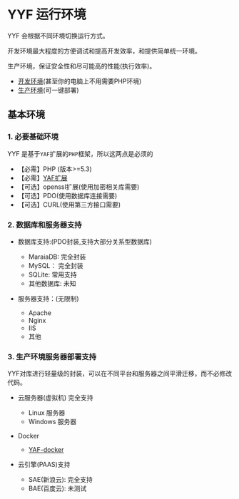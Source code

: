 YYF 运行环境
============

YYF 会根据不同环境切换运行方式。

开发环境最大程度的方便调试和提高开发效率，和提供简单统一环境。

生产环境，保证安全性和尽可能高的性能(执行效率)。

* [开发环境](develop.md)(甚至你的电脑上不用需要PHP环境)
* [生产环境](yyf-in-server.md)(可一键部署)


基本环境
------

### 1. 必要基础环境
YYF 是基于`YAF`扩展的`PHP`框架，所以这两点是必须的
* 【必需】PHP (版本>=5.3) 
* 【必需】[YAF扩展](http://pecl.php.net/package/yaf)
* 【可选】openssl扩展(使用加密相关库需要)
* 【可选】PDO(使用数据库连接需要)
* 【可选】CURL(使用第三方接口需要)


### 2. 数据库和服务器支持

- 数据库支持:(PDO封装,支持大部分关系型数据库)
    * MaraiaDB: 完全封装
    * MySQL：   完全封装
    * SQLite:   常用支持
    * 其他数据库:    未知

- 服务器支持：(无限制)
    * Apache
    * Nginx
    * IIS
    * 其他


### 3. 生产环境服务器部署支持
YYF对库进行轻量级的封装，可以在不同平台和服务器之间平滑迁移，而不必修改代码。

- 云服务器(虚拟机) 完全支持
    * Linux 服务器
    * Windows 服务器

- Docker
    * [YAF-docker](https://hub.docker.com/r/newfuture/yaf/)

- 云引擎(PAAS)支持
    * SAE(新浪云): 完全支持
    * BAE(百度云): 未测试
